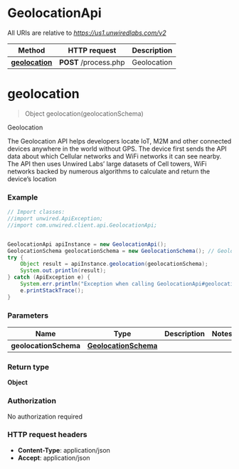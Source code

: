 # GeolocationApi

All URIs are relative to *https://us1.unwiredlabs.com/v2*

Method | HTTP request | Description
------------- | ------------- | -------------
[**geolocation**](GeolocationApi.md#geolocation) | **POST** /process.php | Geolocation


<a name="geolocation"></a>
# **geolocation**
> Object geolocation(geolocationSchema)

Geolocation

The Geolocation API helps developers locate IoT, M2M and other connected devices anywhere in the world without GPS. The device first sends the API data about which Cellular networks and WiFi networks it can see nearby. The API then uses Unwired Labs’ large datasets of Cell towers, WiFi networks backed by numerous algorithms to calculate and return the device’s location

### Example
```java
// Import classes:
//import unwired.ApiException;
//import com.unwired.client.api.GeolocationApi;


GeolocationApi apiInstance = new GeolocationApi();
GeolocationSchema geolocationSchema = new GeolocationSchema(); // GeolocationSchema | 
try {
    Object result = apiInstance.geolocation(geolocationSchema);
    System.out.println(result);
} catch (ApiException e) {
    System.err.println("Exception when calling GeolocationApi#geolocation");
    e.printStackTrace();
}
```

### Parameters

Name | Type | Description  | Notes
------------- | ------------- | ------------- | -------------
 **geolocationSchema** | [**GeolocationSchema**](GeolocationSchema.md)|  |

### Return type

**Object**

### Authorization

No authorization required

### HTTP request headers

 - **Content-Type**: application/json
 - **Accept**: application/json

